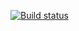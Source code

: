 [![Build status](https://ci.appveyor.com/api/projects/status/kqj4abi1ao2ubf9m?svg=true)](https://ci.appveyor.com/project/viktoria23012007/projectjavajson)
